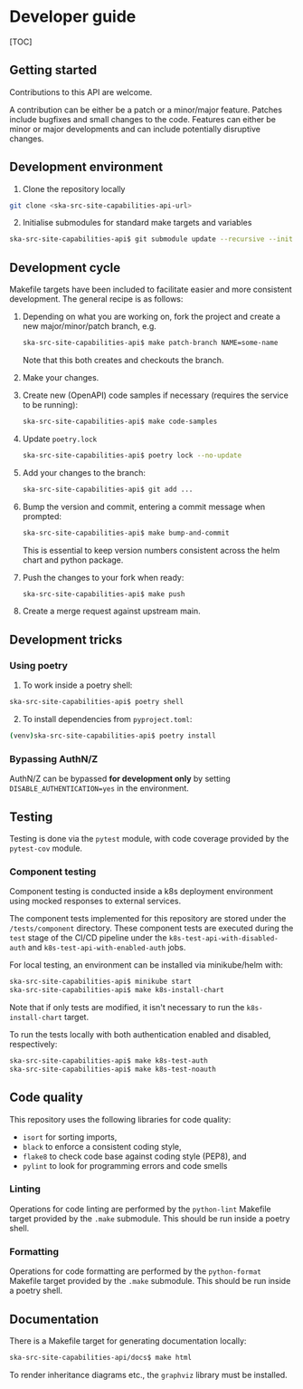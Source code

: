# Developer guide

[TOC]

## Getting started

Contributions to this API are welcome. 

A contribution can be either be a patch or a minor/major feature. Patches include bugfixes and small changes to 
the code. Features can either be minor or major developments and can include potentially disruptive changes.

## Development environment

1. Clone the repository locally

```bash
git clone <ska-src-site-capabilities-api-url>
```

2. Initialise submodules for standard make targets and variables

```bash
ska-src-site-capabilities-api$ git submodule update --recursive --init
```

## Development cycle

Makefile targets have been included to facilitate easier and more consistent development. The general recipe is as 
follows:

1. Depending on what you are working on, fork the project and create a new major/minor/patch branch, e.g. 
   ```bash
   ska-src-site-capabilities-api$ make patch-branch NAME=some-name
   ```
   Note that this both creates and checkouts the branch.

2. Make your changes.

3. Create new (OpenAPI) code samples if necessary (requires the service to be running):
   ```bash
   ska-src-site-capabilities-api$ make code-samples
   ```

4. Update `poetry.lock`
   ```bash
   ska-src-site-capabilities-api$ poetry lock --no-update
   ```
   
5. Add your changes to the branch:
    ```bash
   ska-src-site-capabilities-api$ git add ...
    ```
   
6. Bump the version and commit, entering a commit message when prompted:
    ```bash
   ska-src-site-capabilities-api$ make bump-and-commit
    ```
   This is essential to keep version numbers consistent across the helm chart and python package.
   
7. Push the changes to your fork when ready:
    ```bash
   ska-src-site-capabilities-api$ make push
    ```

8. Create a merge request against upstream main.

## Development tricks

### Using poetry

1. To work inside a poetry shell:

```bash
ska-src-site-capabilities-api$ poetry shell
```

2. To install dependencies from `pyproject.toml`:

```bash
(venv)ska-src-site-capabilities-api$ poetry install
```

### Bypassing AuthN/Z

AuthN/Z can be bypassed **for development only** by setting `DISABLE_AUTHENTICATION=yes` in the environment.

## Testing

Testing is done via the `pytest` module, with code coverage provided by the `pytest-cov` module.

### Component testing

Component testing is conducted inside a k8s deployment environment using mocked responses to external services.

The component tests implemented for this repository are stored under the `/tests/component` directory. These 
component tests are executed during the ``test`` stage of the CI/CD pipeline under the
``k8s-test-api-with-disabled-auth`` and ``k8s-test-api-with-enabled-auth`` jobs.

For local testing, an environment can be installed via minikube/helm with:

```bash
ska-src-site-capabilities-api$ minikube start
ska-src-site-capabilities-api$ make k8s-install-chart
```

Note that if only tests are modified, it isn't necessary to run the `k8s-install-chart` target.

To run the tests locally with both authentication enabled and disabled, respectively:

```bash
ska-src-site-capabilities-api$ make k8s-test-auth
ska-src-site-capabilities-api$ make k8s-test-noauth
```

## Code quality

This repository uses the following libraries for code quality:

- ``isort`` for sorting imports,
- ``black`` to enforce a consistent coding style,
- ``flake8`` to check code base against coding style (PEP8), and
- ``pylint`` to look for programming errors and code smells

### Linting

Operations for code linting are performed by the `python-lint` Makefile target provided by the `.make` submodule. This 
should be run inside a poetry shell.

### Formatting

Operations for code formatting are performed by the `python-format` Makefile target provided by the `.make` submodule. This 
should be run inside a poetry shell.

## Documentation

There is a Makefile target for generating documentation locally:

```bash
ska-src-site-capabilities-api/docs$ make html
```

To render inheritance diagrams etc., the `graphviz` library must be installed.
